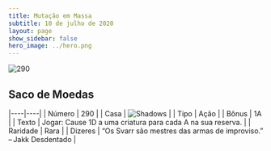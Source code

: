 ```yaml
---
title: Mutação em Massa
subtitle: 10 de julho de 2020
layout: page
show_sidebar: false
hero_image: ../hero.png
---
```


![290](https://cdn.keyforgegame.com/media/card_front/pt/479_290_W767567QC368_pt.png)

## Saco de Moedas

|----|----|
| Número | 290 |
| Casa | ![Shadows](https://archonarcana.com/images/thumb/e/ee/Shadows.png/22px-Shadows.png "Sombras") |
| Tipo | Ação |
| Bônus | 1A |
| Texto | Jogar: Cause 1D a uma criatura para cada A na sua reserva. |
| Raridade | Rara |
| Dizeres | “Os Svarr são mestres das armas de improviso.” – Jakk Desdentado |
